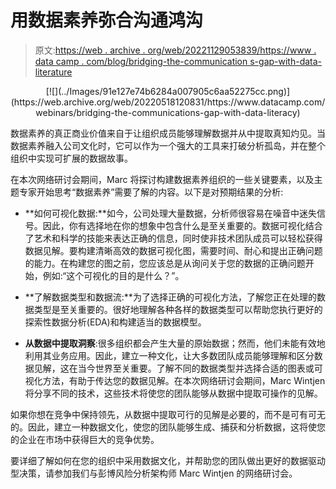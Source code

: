 # 用数据素养弥合沟通鸿沟

> 原文:[https://web . archive . org/web/20221129053839/https://www . data camp . com/blog/bridging-the-communication s-gap-with-data-literature](https://web.archive.org/web/20221129053839/https://www.datacamp.com/blog/bridging-the-communications-gap-with-data-literacy)

<center>[![](../Images/91e127e74b6284a007905c6aa52275cc.png)](https://web.archive.org/web/20220518120831/https://www.datacamp.com/webinars/bridging-the-communications-gap-with-data-literacy)</center>

数据素养的真正商业价值来自于让组织成员能够理解数据并从中提取真知灼见。当数据素养融入公司文化时，它可以作为一个强大的工具来打破分析孤岛，并在整个组织中实现可扩展的数据故事。

在本次网络研讨会期间，Marc 将探讨构建数据素养组织的一些关键要素，以及主题专家开始思考“数据素养”需要了解的内容。以下是对预期结果的分析:

*   **如何可视化数据:**如今，公司处理大量数据，分析师很容易在噪音中迷失信号。因此，你有选择地在你的想象中包含什么是至关重要的。数据可视化结合了艺术和科学的技能来表达正确的信息，同时使非技术团队成员可以轻松获得数据见解。要构建清晰高效的数据可视化图，需要时间、耐心和提出正确问题的能力。在构建您的图之前，您应该总是从询问关于您的数据的正确问题开始，例如:“这个可视化的目的是什么？”。

*   **了解数据类型和数据流:**为了选择正确的可视化方法，了解您正在处理的数据类型是至关重要的。很好地理解各种各样的数据类型可以帮助您执行更好的探索性数据分析(EDA)和构建适当的数据模型。

*   **从数据中提取洞察**:很多组织都会产生大量的原始数据；然而，他们未能有效地利用其业务应用。因此，建立一种文化，让大多数团队成员能够理解和区分数据见解，这在当今世界至关重要。了解不同的数据类型并选择合适的图表或可视化方法，有助于传达您的数据见解。在本次网络研讨会期间，Marc Wintjen 将分享不同的技术，这些技术将使您的团队能够从数据中提取可操作的见解。

如果你想在竞争中保持领先，从数据中提取可行的见解是必要的，而不是可有可无的。因此，建立一种数据文化，使您的团队能够生成、捕获和分析数据，这将使您的企业在市场中获得巨大的竞争优势。

要详细了解如何在您的组织中采用数据文化，并帮助您的团队做出更好的数据驱动型决策，请参加我们与彭博风险分析架构师 Marc Wintjen 的网络研讨会。
